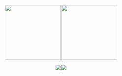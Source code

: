 <h1 align="center"> </h1>

<div align="center">
  <a href="https://github.com/thaispapa">
  <img height="180em" src="https://github-readme-stats.vercel.app/api?username=thaispapa&show_icons=true&theme=dracula&include_all_commits=true&count_private=true"/>
  <img height="180em" src="https://github-readme-stats.vercel.app/api/top-langs/?username=thaispapa&layout=compact&langs_count=7&theme=dracula"/>
</div>

<p align="center">
  <a href="https://skillicons.dev">
    <img src="https://skillicons.dev/icons?i=git,powershell,vim,debian,kali,ubuntu" />
  </a>
  <a href="https://skillicons.dev">
    <img src="https://skillicons.dev/icons?i=javascript,html,css,c,python" />
  </a>
</p>

&nbsp;
<div align="center">
 
</div>
